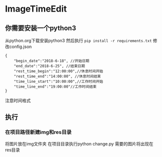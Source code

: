 # ImageTimeEdit



## 你需要安装一个python3 

从python.org下载安装python3 然后执行 `pip install -r requirements.txt`
修改config.json

```
{
    "begin_date":"2018-6-18", //开始日期
    "end_date":"2018-6-25", //结束日期
    "rest_time_begin":"12:00:00",//休息时间开始
    "rest_time_end":"14:00:00", //休息时间结束
    "time_line_start":"10:00:00",//工作时间开始
    "time_line_end":"19:00:00"//工作时间结束
}
```
注意时间格式

## 执行
### 在项目路径新建img和res目录
将图片放在img文件夹
在项目目录执行python change.py
需要的图片将出现在res目录
